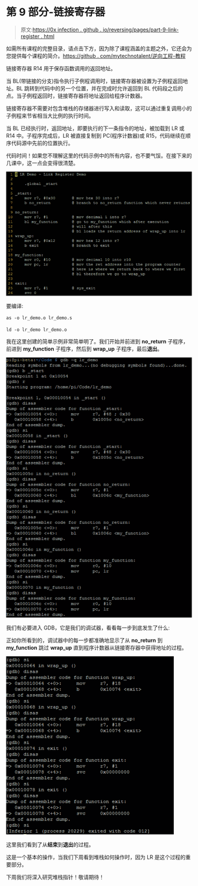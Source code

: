 # 第 9 部分-链接寄存器

> 原文:[https://0x infection . github . io/reversing/pages/part-9-link-register . html](https://0xinfection.github.io/reversing/pages/part-9-link-register.html)

如需所有课程的完整目录，请点击下方，因为除了课程涵盖的主题之外，它还会为您提供每个课程的简介。[https://github . com/mytechnotalent/逆向工程-教程](https://github.com/mytechnotalent/Reverse-Engineering-Tutorial)

链接寄存器 R14 用于保存函数调用的返回地址。

当 BL(带链接的分支)指令执行子例程调用时，链接寄存器被设置为子例程返回地址。BL 跳转到代码中的另一个位置，并在完成时允许返回到 BL 代码段之后的点。当子例程返回时，链接寄存器将地址返回给程序计数器。

链接寄存器不需要对包含堆栈的存储器进行写入和读取，这可以通过重复调用小的子例程来节省相当大比例的执行时间。

当 BL 已经执行时，返回地址，即要执行的下一条指令的地址，被加载到 LR 或 R14 中。子程序完成后，LR 被直接复制到 PC(程序计数器)或 R15，代码继续在顺序代码源中先前的位置执行。

代码时间！如果您不理解这里的代码示例中的所有内容，也不要气馁。在接下来的几课中，这一点会变得很清楚。

![](img/a3248b43d9aa9a249eb80268ae74acbc.png)

要编译:

```
as -o lr_demo.o lr_demo.s

ld -o lr_demo lr_demo.o

```

我在这里创建的简单示例非常简单明了。我们开始并前进到 **no_return** 子程序，前进到 **my_function** 子程序，然后到 **wrap_up** 子程序，最后**退出**。

![](img/38bab569b66e3758b972888624dadcf4.png)

我们有必要进入 GDB，它是我们的调试器，看看每一步到底发生了什么:

正如你所看到的，调试器中的每一步都准确地显示了从 **no_return** 到 **my_function** 跳过 **wrap_up** 直到程序计数器从链接寄存器中获得地址的过程。

![](img/dfda2e8c96f21d0a01477be39670ec9d.png)

这里我们看到了从**结束**到**退出**的过程。

这是一个基本的操作，当我们下周看到堆栈如何操作时，因为 LR 是这个过程的重要部分。

下周我们将深入研究堆栈指针！敬请期待！